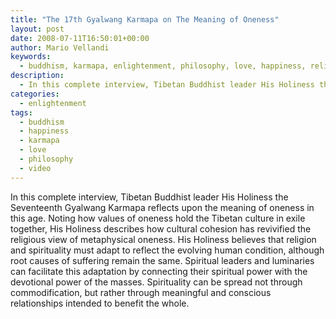```yaml
---
title: "The 17th Gyalwang Karmapa on The Meaning of Oneness"
layout: post
date: 2008-07-11T16:50:01+00:00
author: Mario Vellandi
keywords:
  - buddhism, karmapa, enlightenment, philosophy, love, happiness, religion
description:
  - In this complete interview, Tibetan Buddhist leader His Holiness the Seventeenth Gyalwang Karmapa reflects upon the meaning of oneness in this age
categories:
  - enlightenment
tags:
  - buddhism
  - happiness
  - karmapa
  - love
  - philosophy
  - video
---
```

In this complete interview, Tibetan Buddhist leader His Holiness the Seventeenth Gyalwang Karmapa reflects upon the meaning of oneness in this age. Noting how values of oneness hold the Tibetan culture in exile together, His Holiness describes how cultural cohesion has revivified the religious view of metaphysical oneness. His Holiness believes that religion and spirituality must adapt to reflect the evolving human condition, although root causes of suffering remain the same. Spiritual leaders and luminaries can facilitate this adaptation by connecting their spiritual power with the devotional power of the masses. Spirituality can be spread not through commodification, but rather through meaningful and conscious relationships intended to benefit the whole.
